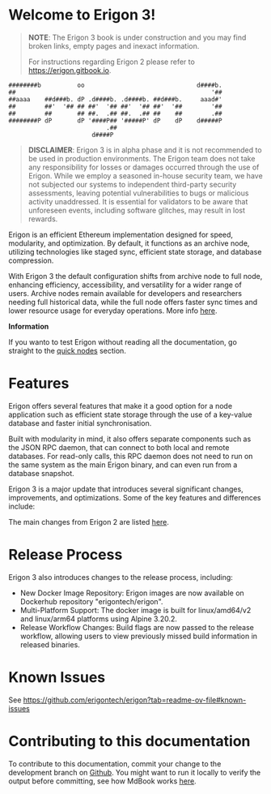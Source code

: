 # Welcome to Erigon 3!
             
>
> **NOTE**: The Erigon 3 book is under construction and you may find broken links, empty pages and inexact information.
> 
> For instructions regarding Erigon 2 please refer to <https://erigon.gitbook.io>.




	########b          oo                               d####b. 
	##                                                      '## 
	##aaaa    ##d###b. dP .d####b. .d####b. ##d###b.     aaad#' 
	##        ##'  '## ## ##'  '## ##'  '## ##'  '##        '## 
	##        ##       ## ##.  .## ##.  .## ##    ##        .## 
	########P dP       dP '####P## '#####P' dP    dP    d#####P 
	                           .##                              
	                       d####P    

> **DISCLAIMER**: Erigon 3 is in alpha phase and it is not recommended to be used in production environments. The Erigon team does not take any responsibility for losses or damages occurred through the use of Erigon. While we employ a seasoned in-house security team, we have not subjected our systems to independent third-party security assessments, leaving potential vulnerabilities to bugs or malicious activity unaddressed. It is essential for validators to be aware that unforeseen events, including software glitches, may result in lost rewards.

Erigon is an efficient Ethereum implementation designed for speed, modularity, and optimization. By default, it functions as an archive node, utilizing technologies like staged sync, efficient state storage, and database compression.

With Erigon 3 the default configuration shifts from archive node to full node, enhancing efficiency, accessibility, and versatility for a wider range of users. Archive nodes remain available for developers and researchers needing full historical data, while the full node offers faster sync times and lower resource usage for everyday operations. More info [here](https://erigon.tech/announcing-erigon-v3-alpha-6-focus-on-staking-and-full-node-performance/).

<div class="warning">

**Information**

If you wanto to test Erigon without reading all the documentation, go straight to the [quick nodes](quick_nodes.md) section.

</div>

# Features

Erigon offers several features that make it a good option for a node application such as efficient state storage through the use of a key-value database and faster initial synchronisation.

Built with modularity in mind, it also offers separate components such as the JSON RPC daemon, that can connect to both local and remote databases. For read-only calls, this RPC daemon does not need to run on the same system as the main Erigon binary, and can even run from a database snapshot.

Erigon 3 is a major update that introduces several significant changes, improvements, and optimizations. Some of the key features and differences include:

The main changes from Erigon 2 are listed [here](https://github.com/erigontech/erigon?tab=readme-ov-file#erigon3-changes-from-erigon2).

# Release Process

Erigon 3 also introduces changes to the release process, including:
* New Docker Image Repository: Erigon images are now available on Dockerhub repository "erigontech/erigon".
* Multi-Platform Support: The docker image is built for linux/amd64/v2 and linux/arm64 platforms using Alpine 3.20.2.
* Release Workflow Changes: Build flags are now passed to the release workflow, allowing users to view previously missed build information in released binaries.

# Known Issues

See <https://github.com/erigontech/erigon?tab=readme-ov-file#known-issues>

# Contributing to this documentation

To contribute to this documentation, commit your change to the development branch on [Github](https://github.com/erigontech/docs/tree/development). You might want to run it locally to verify the output before committing, see how MdBook works [here](https://rust-lang.github.io/mdBook/index.html).
